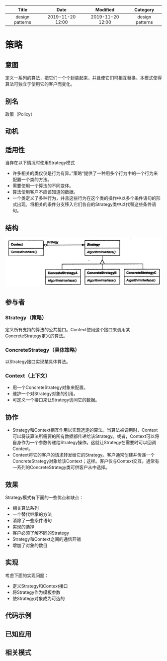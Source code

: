 | Title                | Date             | Modified         | Category          |
|:--------------------:|:----------------:|:----------------:|:-----------------:|
| design patterns      | 2019-11-20 12:00 | 2019-11-20 12:00 | design patterns   |

# 策略
## 意图
定义一系列的算法，把它们一个个封装起来，并且使它们可相互替换。本模式使得算法可独立于使用它的客户而变化。

## 别名
政策（Policy）

## 动机


## 适用性
当存在以下情况时使用Strategy模式
- 许多相关的类仅仅是行为有异。”策略“提供了一种用多个行为中的一个行为来配置一个类的方法。
- 需要使用一个算法的不同变体。
- 算法使用客户不应该知道的数据。
- 一个类定义了多种行为，并且这些行为在这个类的操作中以多个条件语句的形式出现。将相关的条件分支移入它们各自的Strategy类中以代替这些条件语句。

## 结构
![](./images/strategy.png)


## 参与者
### Strategy（策略）
定义所有支持的算法的公共接口。Context使用这个接口来调用某ConcreteStrategy定义的算法。
### ConcreteStrategy（具体策略）
以Strategy接口实现某具体算法。
### Context（上下文）
- 用一个ConcreteStrategy对象来配置。
- 维护一个对Strategy对象的引用。
- 可定义一个接口来让Strategy访问它的数据。


## 协作
- Strategy和Context相互作用以实现选定的算法。当算法被调用时，Context可以将该算法所需要的所有数据都传递给该Strategy。或者，Context可以将自身作为一个参数传递给Strategy操作。这就让Strategy在需要时可以回调Context。
- Context将它的客户的请求转发给它的Strategy。客户通常创建并传递一个ConcreteStrategy对象给该Context；这样。客户仅与Context交互。通常有一系列的ConcreteStrategy类可供客户从中选择。


## 效果
Strategy模式有下面的一些优点和缺点：
- 相关算法系列
- 一个替代继承的方法
- 消除了一些条件语句
- 实现的选择
- 客户必须了解不同的Strategy
- Strategy和Context之间的通信开销
- 增加了对象的数目


## 实现
考虑下面的实现问题：
- 定义Strategy和Context接口
- 将Strategy作为模板参数
- 使Strategy对象成为可选的

## 代码示例
## 已知应用
## 相关模式

